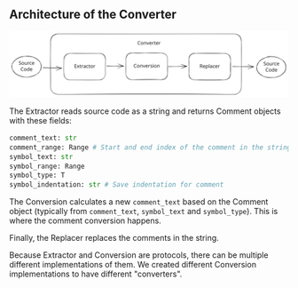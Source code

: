 ## Architecture of the Converter

![Shows a Extractor -> Conversion -> Replacer pipeline](ArchitectureConverter.svg)

The Extractor reads source code as a string and returns Comment objects with these fields:

```python
comment_text: str
comment_range: Range # Start and end index of the comment in the string
symbol_text: str
symbol_range: Range
symbol_type: T
symbol_indentation: str # Save indentation for comment
```

The Conversion calculates a new `comment_text` based on the Comment object (typically from `comment_text`, `symbol_text` and `symbol_type`). This is where the comment conversion happens.

Finally, the Replacer replaces the comments in the string.

Because Extractor and Conversion are protocols, there can be multiple different implementations of them. We created different Conversion implementations to have different "converters".
